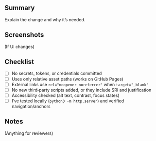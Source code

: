 ## Summary
Explain the change and why it’s needed.

## Screenshots
(If UI changes)

## Checklist
- [ ] No secrets, tokens, or credentials committed
- [ ] Uses only relative asset paths (works on GitHub Pages)
- [ ] External links use `rel="noopener noreferrer"` when `target="_blank"`
- [ ] No new third‑party scripts added, or they include SRI and justification
- [ ] Accessibility checked (alt text, contrast, focus states)
- [ ] I’ve tested locally (`python3 -m http.server`) and verified navigation/anchors

## Notes
(Anything for reviewers)
